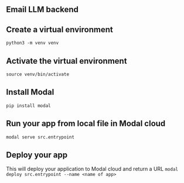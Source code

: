 ## Email LLM backend

## Create a virtual environment
`python3 -m venv venv`

## Activate the virtual environment
`source venv/bin/activate`

## Install Modal
`pip install modal`

## Run your app from local file in Modal cloud
`modal serve src.entrypoint`

## Deploy your app
This will deploy your application to Modal cloud and return a URL
`modal deploy src.entrypoint --name <name of app>`